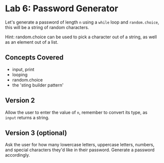 
# Lab 6: Password Generator

Let's generate a password of length `n` using a `while` loop and `random.choice`, this will be a string of random characters.

Hint: random.choice can be used to pick a character out of a string, as well as an element out of a list.

## Concepts Covered

- input, print
- looping
- random.choice
- the 'sting builder pattern'

## Version 2

Allow the user to enter the value of `n`, remember to convert its type, as `input` returns a string.

## Version 3 (optional)

Ask the user for how many lowercase letters, uppercase letters, numbers, and special characters they'd like in their password. Generate a password accordingly.